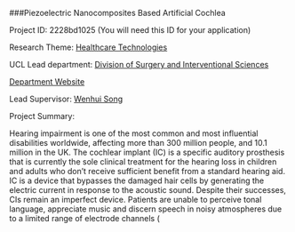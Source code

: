 ###Piezoelectric Nanocomposites Based Artificial Cochlea

Project ID: 2228bd1025
(You will need this ID for your application)

Research Theme: [Healthcare Technologies](../themes/healthcare-technologies.md)

UCL Lead department: [Division of Surgery and Interventional Sciences](../departments/division-of-surgery-and-interventional-sciences.md)

[Department Website](https://www.ucl.ac.uk/surgery)

Lead Supervisor: [Wenhui Song](https://iris.ucl.ac.uk/iris/browse/profile?upi=WSONG66)

Project Summary:

Hearing impairment is one of the most common and most influential disabilities worldwide, affecting more than 300 million people, and 10.1 million in the UK. The cochlear implant (IC) is a specific auditory prosthesis that is currently the sole clinical treatment for the hearing loss in children and adults who don’t receive sufficient benefit from a standard hearing aid. IC is a device that bypasses the damaged hair cells by generating the electric current in response to the acoustic sound. Despite their successes, CIs remain an imperfect device. Patients are unable to perceive tonal language, appreciate music and discern speech in noisy atmospheres due to a limited range of electrode channels (